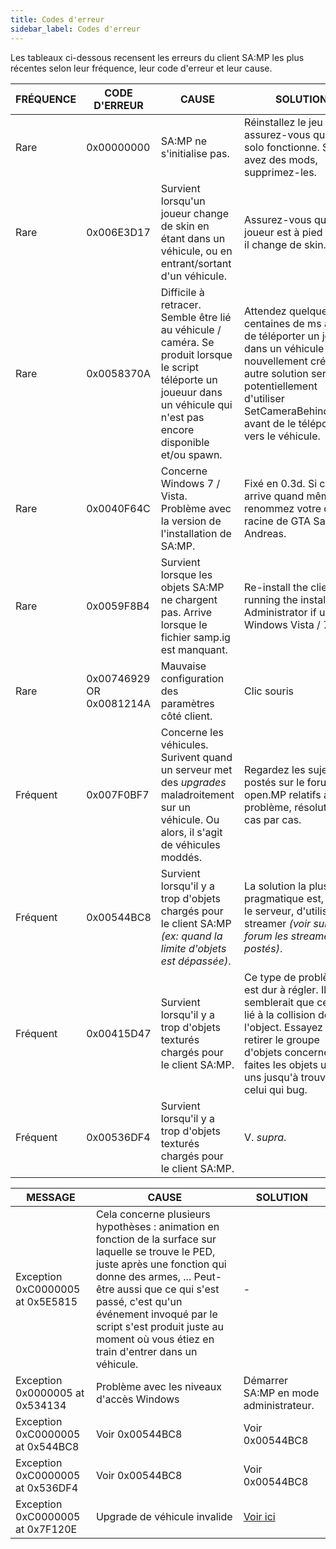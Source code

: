 ```yaml
---
title: Codes d'erreur
sidebar_label: Codes d'erreur
---
```


Les tableaux ci-dessous recensent les erreurs du client SA:MP les plus récentes selon leur fréquence, leur code d'erreur et leur cause. 

| FRÉQUENCE | CODE D'ERREUR            | CAUSE                                                                                                                                                                                                                      | SOLUTION                                                                                                                                                                                                                                                                             |
| --------- | ------------------------ | -------------------------------------------------------------------------------------------------------------------------------------------------------------------------------------------------------------------------- | ------------------------------------------------------------------------------------------------------------------------------------------------------------------------------------------------------------------------------------------------------------------------------------ |
| Rare      | 0x00000000               | SA:MP ne s'initialise pas.                                                                                                                                                                                                 | Réinstallez le jeu et assurez-vous que le solo fonctionne. Si vous avez des mods, supprimez-les.                                                                                                                                                                                     |
| Rare      | 0x006E3D17               | Survient lorsqu'un joueur change de skin en étant dans un véhicule, ou en entrant/sortant d'un véhicule.                                                                                                                   | Assurez-vous que le joueur est à pied quand il change de skin.                                                                                                                                                                                                                       |
| Rare      | 0x0058370A               | Difficile à retracer. Semble être lié au véhicule / caméra. Se produit lorsque le script téléporte un joueuur dans un véhicule qui n'est pas encore disponible et/ou spawn.                                                | Attendez quelques centaines de ms avant de téléporter un joueur dans un véhicule nouvellement créé. Une autre solution serait potentiellement d'utiliser SetCameraBehindPlayer avant de le téléporter vers le véhicule.                                                              |
| Rare      | 0x0040F64C               | Concerne Windows 7 / Vista. Problème avec la version de l'installation de SA:MP.                                                                                                                                           | Fixé en 0.3d. Si cela arrive quand même, renommez votre dossier racine de GTA San Andreas.                                                                                                                                                                                           |
| Rare      | 0x0059F8B4               | Survient lorsque les objets SA:MP ne chargent pas. Arrive lorsque le fichier samp.ig est manquant.                                                                                                                         | Re-install the client. Try running the installer as Administrator if using Windows Vista / 7.                                                                                                                                                                                        |
| Rare      | 0x00746929 OR 0x0081214A | Mauvaise configuration des paramètres côté client.                                                                                                                                                                         | Clic souris                                                                                                                                                                                                                                                                          |
| Fréquent  | 0x007F0BF7               | Concerne les véhicules. Surivent quand un serveur met des _upgrades_ maladroitement sur un véhicule. Ou alors, il s'agit de véhicules moddés.                                                                              | Regardez les sujets postés sur le forum open.MP relatifs à ce problème, résolution au cas par cas.                                                                                                                                                                                   |
| Fréquent  | 0x00544BC8               | Survient lorsqu'il y a trop d'objets chargés pour le client SA:MP _(ex: quand la limite d'objets est dépassée)_.                                                                                                           | La solution la plus pragmatique est, pour le serveur, d'utiliser un streamer _(voir sur le forum les streamers postés)_.                                                                                                                                                             |
| Fréquent  | 0x00415D47               | Survient lorsqu'il y a trop d'objets texturés chargés pour le client SA:MP.                                                                                                                                                | Ce type de problème est dur à régler. Il semblerait que ce soit lié à la collision de l'object. Essayez de retirer le groupe d'objets concerné, et faites les objets uns à uns jusqu'à trouver celui qui bug.                                                                        |
| Fréquent  | 0x00536DF4               | Survient lorsqu'il y a trop d'objets texturés chargés pour le client SA:MP.                                                                                                                                                | V. _supra_.                                                                                                                                                                                                                                                                          |

| MESSAGE                          | CAUSE                                                                                                                                                                                                                                                                                                                                                                                                                                               | SOLUTION                                         |
| -------------------------------- | --------------------------------------------------------------------------------------------------------------------------------------------------------------------------------------------------------------------------------------------------------------------------------------------------------------------------------------------------------------------------------------------------------------------------------------------------- | ------------------------------------------------ |
| Exception 0xC0000005 at 0x5E5815 | Cela concerne plusieurs hypothèses : animation en fonction de la surface sur laquelle se trouve le PED, juste après une fonction qui donne des armes, ... Peut-être aussi que ce qui s'est passé, c'est qu'un événement invoqué par le script s'est produit juste au moment où vous étiez en train d'entrer dans un véhicule.                                                                                                                       | -                                                |
| Exception 0x0000005 at 0x534134  | Problème avec les niveaux d'accès Windows                                                                                                                                                                                                                                                                                                                                                                                                           | Démarrer SA:MP en mode administrateur.           |
| Exception 0xC0000005 at 0x544BC8 | Voir 0x00544BC8                                                                                                                                                                                                                                                                                                                                                                                                                                     | Voir 0x00544BC8                                  |
| Exception 0xC0000005 at 0x536DF4 | Voir 0x00544BC8                                                                                                                                                                                                                                                                                                                                                                                                                                     | Voir 0x00544BC8                                  |
| Exception 0xC0000005 at 0x7F120E | Upgrade de véhicule invalide                                                                                                                                                                                                                                                                                                                                                                                                                        | [Voir ici](CommonIssues)                         |
